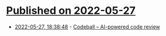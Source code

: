 # [Published on 2022-05-27](index.md)

* [2022-05-27, 18:38:48](https://news.ycombinator.com/item?id=31533180) - [Codeball – AI-powered code review](https://codeball.ai/)
